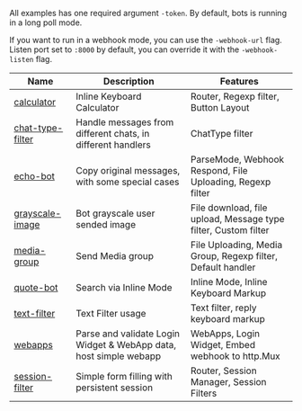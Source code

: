 All examples has one required argument `-token`.
By default, bots is running in a long poll mode.

If you want to run in a webhook mode, you can use the `-webhook-url` flag.
Listen port set to `:8000` by default, you can override it with the `-webhook-listen` flag.

| Name                                                                                      | Description                                                       | Features                                                       |
| ----------------------------------------------------------------------------------------- | ----------------------------------------------------------------- | -------------------------------------------------------------- |
| [calculator](https://github.com/mr-linch/go-tg/tree/main/examples/calculator)             | Inline Keyboard Calculator                                        | Router, Regexp filter, Button Layout                           |
| [chat-type-filter](https://github.com/mr-linch/go-tg/tree/main/examples/chat-type-filter) | Handle messages from different chats, in different handlers       | ChatType filter                                                |
| [echo-bot](https://github.com/mr-linch/go-tg/tree/main/examples/echo-bot)                 | Copy original messages, with some special cases                   | ParseMode, Webhook Respond, File Uploading, Regexp filter      |
| [grayscale-image](https://github.com/mr-linch/go-tg/tree/main/examples/grayscale-image)   | Bot grayscale user sended image                                   | File download, file upload, Message type filter, Custom filter |
| [media-group](https://github.com/mr-linch/go-tg/tree/main/examples/media-group)           | Send Media group                                                  | File Uploading, Media Group, Regexp filter, Default handler    |
| [quote-bot](https://github.com/mr-linch/go-tg/tree/main/examples/quote-bot)               | Search via Inline Mode                                            | Inline Mode, Inline Keyboard Markup                            |
| [text-filter](https://github.com/mr-linch/go-tg/tree/main/examples/text-filter)           | Text Filter usage                                                 | Text filter, reply keyboard markup                             |
| [webapps](https://github.com/mr-linch/go-tg/tree/main/examples/webapps)                   | Parse and validate Login Widget & WebApp data, host simple webapp | WebApps, Login Widget, Embed webhook to http.Mux               |
| [session-filter](https://github.com/mr-linch/go-tg/tree/main/examples/session-filter)     | Simple form filling with persistent session                       | Router, Session Manager, Session Filters                       |
